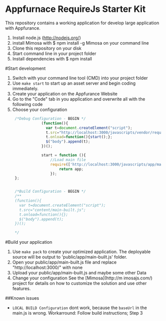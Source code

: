 Appfurnace RequireJs Starter Kit
========================

This repository contains a working application for develop large application with Appfurance.

1. Install node.js (http://nodejs.org/)
2. install Mimosa with $ npm install -g Mimosa on your command line
3. Clone this repository on your disk
4. Start command line in your project folder
5. Install dependencies with $ npm install

#Start development
 1. Switch with your command line tool (CMD) into your project folder
 2. Use `make start` to start up an asset server and begin coding immediately.
 3. Create your application on the Appfurance Website
 4. Go to the "Code" tab in you application and overwrite all with the following code
 5. Choose your configuration
    ```javascript
     /*Debug Configuration - BEGIN */
                 (function(){
                   var t=document.createElement("script");
                   t.src="http://localhost:3000/javascripts/vendor/requirejs/require.js";
                   t.onload=function(){start();};
                   $("body").append(t);
                 })();

                 start = function (){
                     //Load main file
                     require(['http://localhost:3000/javascripts/app/main.js'],function(app) {
                         return app;
                     });
     };


     /*Build Configuration - BEGIN */
     /**
     (function(){
       var t=document.createElement("script");
       t.src="content/main-built.js";
       t.onload=function(){};
       $("body").append(t);
     })();

     */
    ```

#Build your application
 1. Use `make pack` to create your optimized application. The deployable source will be output to 'public/app/main-built.js' folder.
 2. Open your public/app/main-built.js file and replace "http://localhost:3000/" with none
 3. Upload your public/app/main-built.js and maybe some other Data
 4. Change your configuration
 See the [Mimosa](http://m
imosajs.com/) project for details on how to customize the solution and use other features.

##Known issues
 * `LOCAL BUILD Configuration` dont work, because the `baseUrl` in the main.js is wrong. Workarround: Follow build instructions; Step 3
